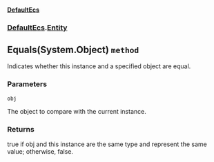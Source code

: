 #### [DefaultEcs](./DefaultEcs.md 'DefaultEcs')
### [DefaultEcs](./DefaultEcs.md#DefaultEcs 'DefaultEcs').[Entity](./DefaultEcs-Entity.md 'DefaultEcs.Entity')
## Equals(System.Object) `method`
Indicates whether this instance and a specified object are equal.
### Parameters

<a name='DefaultEcs-Entity-Equals(System-Object)-obj'></a>
`obj`

The object to compare with the current instance.
### Returns
true if obj and this instance are the same type and represent the same value;
otherwise, false.

